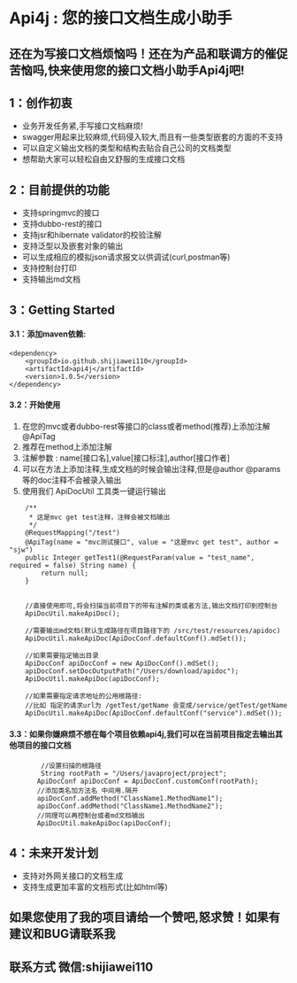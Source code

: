 
# Api4j : 您的接口文档生成小助手

还在为写接口文档烦恼吗！还在为产品和联调方的催促苦恼吗,快来使用您的接口文档小助手Api4j吧!
----------------
## 1：创作初衷
* 业务开发任务紧,手写接口文档麻烦!
* swagger用起来比较麻烦,代码侵入较大,而且有一些类型嵌套的方面的不支持
* 可以自定义输出文档的类型和结构去贴合自己公司的文档类型
* 想帮助大家可以轻松自由又舒服的生成接口文档

## 2：目前提供的功能
* 支持springmvc的接口
* 支持dubbo-rest的接口
* 支持jsr和hibernate validator的校验注解
* 支持泛型以及嵌套对象的输出
* 可以生成相应的模拟json请求报文以供调试(curl,postman等)
* 支持控制台打印
* 支持输出md文档


## 3：Getting Started
#### 3.1：添加maven依赖:

```
<dependency>
    <groupId>io.github.shijiawei110</groupId>
    <artifactId>api4j</artifactId>
    <version>1.0.5</version>
</dependency>
```
#### 3.2：开始使用
1. 在您的mvc或者dubbo-rest等接口的class或者method(推荐)上添加注解@ApiTag
2. 推荐在method上添加注解
3. 注解参数 : name[接口名],value[接口标注],author[接口作者]
4. 可以在方法上添加注释,生成文档的时候会输出注释,但是@author @params 等的doc注释不会被录入输出
5. 使用我们 ApiDocUtil 工具类一键运行输出

```
    /**
     * 这是mvc get test注释，注释会被文档输出
     */
    @RequestMapping("/test")
    @ApiTag(name = "mvc测试接口", value = "这是mvc get test", author = "sjw")
    public Integer getTest1(@RequestParam(value = "test_name", required = false) String name) {
        return null;
    }
    
```

```
	//直接使用即可,将会扫描当前项目下的带有注解的类或者方法,输出文档打印到控制台
	ApiDocUtil.makeApiDoc();
```

```
	//需要输出md文档(默认生成路径在项目路径下的 /src/test/resources/apidoc)
	ApiDocUtil.makeApiDoc(ApiDocConf.defaultConf().mdSet());
	
	//如果需要指定输出目录
	ApiDocConf apiDocConf = new ApiDocConf().mdSet();
	apiDocConf.setDocOutputPath("/Users/download/apidoc");
	ApiDocUtil.makeApiDoc(apiDocConf);
```

```
	//如果需要指定请求地址的公用根路径:
	//比如 指定的请求url为 /getTest/getName 会变成/service/getTest/getName
	ApiDocUtil.makeApiDoc(ApiDocConf.defaultConf("service").mdSet());
```
#### 3.3：如果你嫌麻烦不想在每个项目依赖api4j,我们可以在当前项目指定去输出其他项目的接口文档

```
		//设置扫描的根路径
		String rootPath = "/Users/javaproject/project";
       ApiDocConf apiDocConf = ApiDocConf.customConf(rootPath);
       //添加类名加方法名 中间用.隔开
       apiDocConf.addMethod("ClassName1.MethodName1");
       apiDocConf.addMethod("ClassName1.MethodName2");
       //同理可以再控制台或者md文档输出
       ApiDocUtil.makeApiDoc(apiDocConf);
```


## 4：未来开发计划
* 支持对外网关接口的文档生成
* 支持生成更加丰富的文档形式(比如html等)


## 如果您使用了我的项目请给一个赞吧,怒求赞！如果有建议和BUG请联系我
## 联系方式 微信:shijiawei110 
